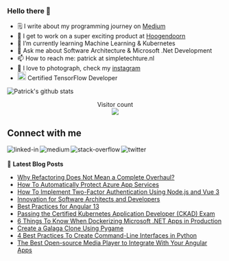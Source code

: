 ### Hello there 👋

<!--
**PatrickKalkman/PatrickKalkman** is a ✨ _special_ ✨ repository because its `README.md` (this file) appears on your GitHub profile. -->

- 🗒 I write about my programming journey on [Medium](https://medium.com/@pkalkman)
- 🔭 I get to work on a super exciting product at [Hoogendoorn](https://www.hoogendoorn.nl/en)
- 🌱 I’m currently learning Machine Learning & Kubernetes
- 💬 Ask me about Software Architecture & Microsoft .Net Development
- 📫 How to reach me: patrick at simpletechture.nl
- 📸 I love to photograph, check my [instagram](https://www.instagram.com/patrick_kalkman.photography/)  
- <img height="20" src="https://api.accredible.com/v1/frontend/credential_website_embed_image/badge/23997610">  Certified TensorFlow Developer

![Patrick's github stats](https://github-readme-stats.vercel.app/api?username=patrickkalkman&count_private=true&show_icons=true&theme=algolia)

<p align="center"> 
  Visitor count<br>
  <img src="https://profile-counter.glitch.me/patrickkalkman/count.svg" />
</p>

## Connect with me
[<img align="left" alt="linked-in" src="https://img.shields.io/badge/linkedin-%230077B5.svg?&style=for-the-badge&logo=linkedin&logoColor=white" />](https://www.linkedin.com/in/pkalkman)
[<img align="left" alt="medium" src="https://img.shields.io/badge/medium-%2312100E.svg?&style=for-the-badge&logo=medium&logoColor=white" />](https://medium.com/@pkalkman)
[<img align="left" alt="stack-overflow" src="https://img.shields.io/badge/stack%20overflow-FE7A16?logo=stack-overflow&logoColor=white&style=for-the-badge" />](https://stackoverflow.com/users/328238/patrick?tab=profile)
[<img align="left" alt="twitter" src="https://img.shields.io/badge/twitter-%231DA1F2.svg?&style=for-the-badge&logo=twitter&logoColor=white" />](https://twitter.com/kalkie)
<br>
<br>
📕 **Latest Blog Posts**
<!-- BLOG-POST-LIST:START -->
- [Why Refactoring Does Not Mean a Complete Overhaul?](https://blog.devgenius.io/why-refactoring-does-not-mean-a-complete-overhaul-b232f5d80eb8?source=rss-e42a3542bc38------2)
- [How To Automatically Protect Azure App Services](https://blog.devgenius.io/how-to-automatically-protect-azure-app-services-1e925484663f?source=rss-e42a3542bc38------2)
- [How To Implement Two-Factor Authentication Using Node.js and Vue 3](https://betterprogramming.pub/how-to-implement-two-factor-authentication-using-node-js-and-vue-3-1029745e06fd?source=rss-e42a3542bc38------2)
- [Innovation for Software Architects and Developers](https://blog.devgenius.io/innovation-for-software-architects-and-developers-3fa207ec2556?source=rss-e42a3542bc38------2)
- [Best Practices for Angular 13](https://betterprogramming.pub/best-practices-for-angular-13-fa7fdd42ba80?source=rss-e42a3542bc38------2)
- [Passing the Certified Kubernetes Application Developer &lpar;CKAD&rpar; Exam](https://betterprogramming.pub/passing-the-certified-kubernetes-application-developer-ckad-exam-f1b4ea47884b?source=rss-e42a3542bc38------2)
- [6 Things To Know When Dockerizing Microsoft .NET Apps in Production](https://levelup.gitconnected.com/6-things-to-know-when-dockerizing-microsoft-net-apps-in-production-45b8c27a41b0?source=rss-e42a3542bc38------2)
- [Create a Galaga Clone Using Pygame](https://betterprogramming.pub/create-a-galaga-clone-using-pygame-57d32567699e?source=rss-e42a3542bc38------2)
- [4 Best Practices To Create Command-Line Interfaces in Python](https://betterprogramming.pub/4-best-practices-to-create-command-line-interfaces-in-python-5043fbb7c52b?source=rss-e42a3542bc38------2)
- [The Best Open-source Media Player to Integrate With Your Angular Apps](https://betterprogramming.pub/the-best-open-source-media-player-to-integrate-with-your-angular-apps-39a80ff1aedb?source=rss-e42a3542bc38------2)
<!-- BLOG-POST-LIST:END -->
